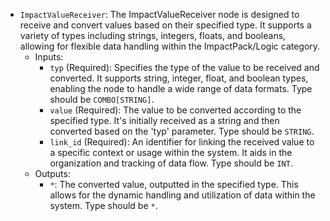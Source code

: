 - `ImpactValueReceiver`: The ImpactValueReceiver node is designed to receive and convert values based on their specified type. It supports a variety of types including strings, integers, floats, and booleans, allowing for flexible data handling within the ImpactPack/Logic category.
    - Inputs:
        - `typ` (Required): Specifies the type of the value to be received and converted. It supports string, integer, float, and boolean types, enabling the node to handle a wide range of data formats. Type should be `COMBO[STRING]`.
        - `value` (Required): The value to be converted according to the specified type. It's initially received as a string and then converted based on the 'typ' parameter. Type should be `STRING`.
        - `link_id` (Required): An identifier for linking the received value to a specific context or usage within the system. It aids in the organization and tracking of data flow. Type should be `INT`.
    - Outputs:
        - `*`: The converted value, outputted in the specified type. This allows for the dynamic handling and utilization of data within the system. Type should be `*`.

